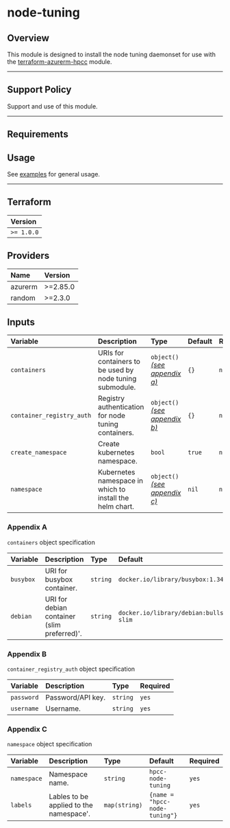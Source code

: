# node-tuning

## Overview

This module is designed to install the node tuning daemonset for use with the [terraform-azurerm-hpcc](https://github.com/LexisNexis-RBA/terraform-azurerm-hpcc) module.

---

## Support Policy

Support and use of this module.

---

## Requirements

## Usage

See [examples](/examples) for general usage. 

---

## Terraform

| **Version** |
| :---------- |
| `>= 1.0.0`  |

## Providers

| **Name**   | **Version** |
| :--------- | :---------- |
| azurerm    | >=2.85.0    |
| random     | >=2.3.0     |

## Inputs

| **Variable**              | **Description**                                          | **Type**                                     | **Default** | **Required** |
| :------------------------ | :------------------------------------------------------- | :------------------------------------------- | :--------   | :----------- |
| `containers`              | URIs for containers to be used by node tuning submodule. | `object()` [_(see appendix a)_](#Appendix-A) | `{}`        | `no`         |
| `container_registry_auth` | Registry authentication for node tuning containers.      | `object()` [_(see appendix b)_](#Appendix-B) | `{}`        | `no`         |
| `create_namespace`        | Create kubernetes namespace.                             | `bool`                                       | `true`      | `no`         |
| `namespace`               | Kubernetes namespace in which to install the helm chart. | `object()` [_(see appendix c)_](#Appendix-C) | `nil`       | `no`         |
 
### Appendix A

`containers` object specification

| **Variable** | **Description**                             | **Type** | **Default**                              | **Required** |
| :----------- | :------------------------------------------ | :------- | :--------------------------------------- | :----------- |
| `busybox`    | URI for busybox container.                  | `string` | `docker.io/library/busybox:1.34`         | `yes`        |
| `debian`     | URI for debian container (slim preferred)'. | `string` | `docker.io/library/debian:bullseye-slim` | `yes`        |

### Appendix B

`container_registry_auth` object specification

| **Variable** | **Description**                                       | **Type** | **Required** |
| :----------- | :---------------------------------------------------- | :------- | :----------- |
| `password`   | Password/API key.                                     | `string` | `yes`        |
| `username`   | Username.                                             | `string` | `yes`        |

### Appendix C

`namespace` object specification

| **Variable** | **Description**                         | **Type**      | **Default**                   | **Required** |
| :----------- | :-------------------------------------- | :------------ | :---------------------------- | :----------- |
| `namespace`  | Namespace name.                         | `string`      | `hpcc-node-tuning`            | `yes`        |
| `labels`     | Lables to be applied to the namespace'. | `map(string)` | `{name = "hpcc-node-tuning"}` | `yes`        |
